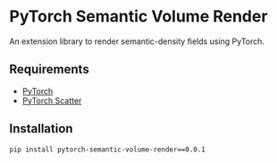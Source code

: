 # PyTorch Semantic Volume Render

An extension library to render semantic-density fields using PyTorch.

## Requirements

* [PyTorch](https://pytorch.org/)
* [PyTorch Scatter](https://github.com/rusty1s/pytorch_scatter)

## Installation

```
pip install pytorch-semantic-volume-render==0.0.1
```
